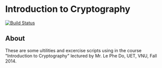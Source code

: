 # Introduction to Cryptography

[![Build Status](https://travis-ci.org/vietvudanh/Introduction-to-Cryptography.svg?branch=master)](https://travis-ci.org/vietvudanh/Introduction-to-Cryptography)

## About

These are some ultilities and excercise scripts using in the course "Introduction to Cryptography" lectured by Mr. Le Phe Do, UET, VNU, Fall 2014.